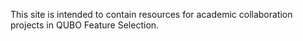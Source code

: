 This site is intended to contain resources for academic collaboration projects in QUBO Feature Selection.
